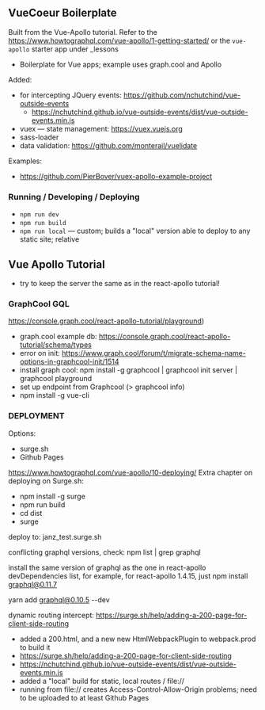 
## VueCoeur Boilerplate


Built from the Vue-Apollo tutorial. Refer to the https://www.howtographql.com/vue-apollo/1-getting-started/ or the `vue-apollo` starter app under \_lessons


- Boilerplate for Vue apps; example uses graph.cool and Apollo

Added: 
  - for intercepting JQuery events: https://github.com/nchutchind/vue-outside-events
    - https://nchutchind.github.io/vue-outside-events/dist/vue-outside-events.min.js
  - vuex — state management: https://vuex.vuejs.org
  - sass-loader
  - data validation: https://github.com/monterail/vuelidate

Examples:
  - https://github.com/PierBover/vuex-apollo-example-project


### Running / Developing / Deploying

- `npm run dev`
- `npm run build`
- `npm run local` — custom; builds a "local" version able to deploy to any static site; relative






## Vue Apollo Tutorial

- try to keep the server the same as in the react-apollo tutorial!


### GraphCool GQL

https://console.graph.cool/react-apollo-tutorial/playground)
- graph.cool example db: https://console.graph.cool/react-apollo-tutorial/schema/types
- error on init: https://www.graph.cool/forum/t/migrate-schema-name-options-in-graphcool-init/1514
- install graph cool: npm install -g graphcool | graphcool init server | graphcool playground
- set up endpoint from Graphcool (> graphcool info)
- npm install -g vue-cli

### DEPLOYMENT

Options: 
- surge.sh
- Github Pages

https://www.howtographql.com/vue-apollo/10-deploying/
Extra chapter on deploying on Surge.sh:
- npm install -g surge
- npm run build
- cd dist
- surge

deploy to: janz_test.surge.sh

conflicting graphql versions, check: npm list | grep graphql

install the same version of graphql as the one in react-apollo devDependencies list, for example, for react-apollo 1.4.15, just npm install graphql@0.11.7

yarn add graphql@0.10.5 --dev

dynamic routing intercept: https://surge.sh/help/adding-a-200-page-for-client-side-routing
- added a 200.html, and a new new HtmlWebpackPlugin to webpack.prod to build it
- https://surge.sh/help/adding-a-200-page-for-client-side-routing
- https://nchutchind.github.io/vue-outside-events/dist/vue-outside-events.min.js
- added a "local" build for static, local routes / file://
- running from file:// creates Access-Control-Allow-Origin problems; need to be uploaded to at least Github Pages



